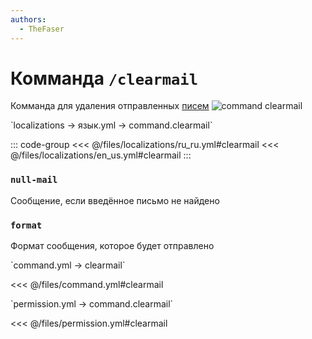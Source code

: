 ```yaml
---
authors:
  - TheFaser
---
```


# Комманда `/clearmail`

Комманда для удаления отправленных [писем](/docs/command/mail/)
![command clearmail](/commandclearmail.png)

[//]: # (localization)
<!--@include: @/parts/words.md#localization--> 
<!--@include: @/parts/words.md#path--> `localizations → язык.yml → command.clearmail`

<!--@include: @/parts/words.md#default--> 

::: code-group
<<< @/files/localizations/ru_ru.yml#clearmail
<<< @/files/localizations/en_us.yml#clearmail
:::

### `null-mail`

Сообщение, если введённое письмо не найдено

### `format`

Формат сообщения, которое будет отправлено

[//]: # (command.yml)
<!--@include: @/parts/words.md#setting-->
<!--@include: @/parts/words.md#path--> `command.yml → clearmail`

<!--@include: @/parts/words.md#default-->
<<< @/files/command.yml#clearmail

<!--@include: @/parts/enable.md-->
<!--@include: @/parts/aliases.md-->
<!--@include: @/parts/destination.md-->
<!--@include: @/parts/cooldown.md-->
<!--@include: @/parts/sound.md-->

[//]: # (permission.yml)
<!--@include: @/parts/words.md#permission-->
<!--@include: @/parts/words.md#path--> `permission.yml → command.clearmail`

<!--@include: @/parts/words.md#default-->
<<< @/files/permission.yml#clearmail

<!--@include: @/parts/permission/permissionTier3.md-->
<!--@include: @/parts/permission/cooldown.md-->
<!--@include: @/parts/permission/sound.md-->